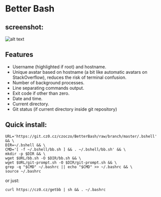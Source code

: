 # Better Bash
## screenshot:
![alt text](https://git.cz0.cz/czoczo/BetterBash/raw/branch/master/screenshot.png "BetterBash screenshot")
## Features
- Username (highlighted if root) and hostname.
- Unique avatar based on hostname (a bit like automatic avatars on StackOverflow), reduces the risk of terminal confusion.
- Number of background processes.
- Line separating commands output.
- Exit code if other than zero.
- Date and time.
- Current directory.
- Git status (if current directory inside git repository)
## Quick install:
```
URL='https://git.cz0.cz/czoczo/BetterBash/raw/branch/master/.bshell' && \
DIR=~/.bshell && \
CMD='[ -f ~/.bshell/bb.sh ] && . ~/.bshell/bb.sh' && \
mkdir -p $DIR && \
wget $URL/bb.sh -O $DIR/bb.sh && \
wget $URL/git-prompt.sh -O $DIR/git-prompt.sh && \
grep -q "$CMD" ~/.bashrc || echo "$CMD" >> ~/.bashrc && \
source ~/.bashrc
```
or just:
```
curl https://cz0.cz/getbb | sh && . ~/.bashrc
```

